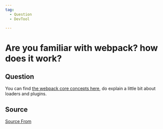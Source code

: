 ```yaml
---
tag:
  - Question
  - DevTool

---
```

  
# Are you familiar with webpack? how does it work?

## Question
You can find [the webpack core concepts here](https://webpack.js.org/concepts/), do explain a little bit about loaders and plugins.




##  Source
[Source From](https://bigfrontend.dev/question/how-webpack-works)

  